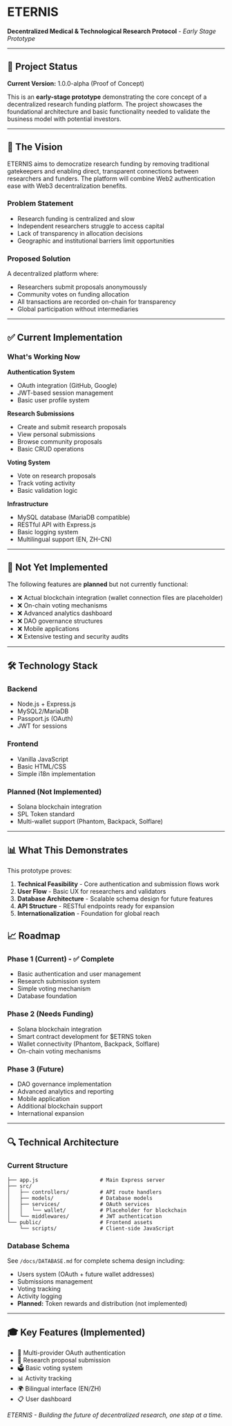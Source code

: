 # ETERNIS

**Decentralized Medical & Technological Research Protocol** - *Early Stage Prototype*

---

## 📌 Project Status

**Current Version:** 1.0.0-alpha (Proof of Concept)

This is an **early-stage prototype** demonstrating the core concept of a decentralized research funding platform. The project showcases the foundational architecture and basic functionality needed to validate the business model with potential investors.

---

## 🎯 The Vision

ETERNIS aims to democratize research funding by removing traditional gatekeepers and enabling direct, transparent connections between researchers and funders. The platform will combine Web2 authentication ease with Web3 decentralization benefits.

### Problem Statement
- Research funding is centralized and slow
- Independent researchers struggle to access capital
- Lack of transparency in allocation decisions
- Geographic and institutional barriers limit opportunities

### Proposed Solution
A decentralized platform where:
- Researchers submit proposals anonymoussly
- Community votes on funding allocation
- All transactions are recorded on-chain for transparency
- Global participation without intermediaries

---

## ✅ Current Implementation

### What's Working Now

**Authentication System**
- OAuth integration (GitHub, Google)
- JWT-based session management
- Basic user profile system

**Research Submissions**
- Create and submit research proposals
- View personal submissions
- Browse community proposals
- Basic CRUD operations

**Voting System**
- Vote on research proposals
- Track voting activity
- Basic validation logic

**Infrastructure**
- MySQL database (MariaDB compatible)
- RESTful API with Express.js
- Basic logging system
- Multilingual support (EN, ZH-CN)

---

## 🚧 Not Yet Implemented

The following features are **planned** but not currently functional:

- ❌ Actual blockchain integration (wallet connection files are placeholder)
- ❌ On-chain voting mechanisms
- ❌ Advanced analytics dashboard
- ❌ DAO governance structures
- ❌ Mobile applications
- ❌ Extensive testing and security audits

---

## 🛠️ Technology Stack

### Backend
- Node.js + Express.js
- MySQL2/MariaDB
- Passport.js (OAuth)
- JWT for sessions

### Frontend
- Vanilla JavaScript
- Basic HTML/CSS
- Simple i18n implementation

### Planned (Not Implemented)
- Solana blockchain integration
- SPL Token standard
- Multi-wallet support (Phantom, Backpack, Solflare)

---

## 📊 What This Demonstrates

This prototype proves:

1. **Technical Feasibility** - Core authentication and submission flows work
2. **User Flow** - Basic UX for researchers and validators
3. **Database Architecture** - Scalable schema design for future features
4. **API Structure** - RESTful endpoints ready for expansion
5. **Internationalization** - Foundation for global reach

## 📈 Roadmap

### Phase 1 (Current) - ✅ Complete
- Basic authentication and user management
- Research submission system
- Simple voting mechanism
- Database foundation

### Phase 2 (Needs Funding)
- Solana blockchain integration
- Smart contract development for $ETRNS token
- Wallet connectivity (Phantom, Backpack, Solflare)
- On-chain voting mechanisms

### Phase 3 (Future)
- DAO governance implementation
- Advanced analytics and reporting
- Mobile application
- Additional blockchain support
- International expansion

---

## 🔍 Technical Architecture

### Current Structure

```
├── app.js                    # Main Express server
├── src/
│   ├── controllers/          # API route handlers
│   ├── models/               # Database models
│   ├── services/             # OAuth services
│   │   └── wallet/           # Placeholder for blockchain
│   └── middlewares/          # JWT authentication
└── public/                   # Frontend assets
    └── scripts/              # Client-side JavaScript
```

### Database Schema

See `/docs/DATABASE.md` for complete schema design including:
- Users system (OAuth + future wallet addresses)
- Submissions management
- Voting tracking
- Activity logging
- **Planned:** Token rewards and distribution (not implemented)

---

## 🎓 Key Features (Implemented)

- 🔐 Multi-provider OAuth authentication
- 📝 Research proposal submission
- 🗳️ Basic voting system
- 📊 Activity tracking
- 🌍 Bilingual interface (EN/ZH)
- 📋 User dashboard

*ETERNIS - Building the future of decentralized research, one step at a time.*
